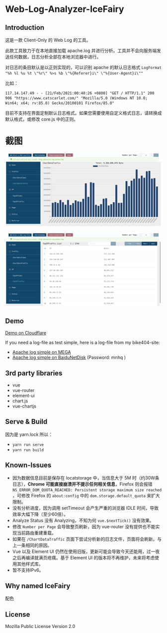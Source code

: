 # Web-Log-Analyzer-IceFairy

## Introduction

这是一款 Client-Only 的 Web Log 的工具。

此款工具致力于在本地直接加载 apache.log 并进行分析。工具并不会向服务端发送任何数据，日志分析全部在本地浏览器中进行。

对日志的条目默认是以正则实现的，可以识别 apache 的默认日志格式 `LogFormat "%h %l %u %t \"%r\" %>s %b \"%{Referer}i\" \"%{User-Agent}i\""`

比如：

```
117.14.147.49 - - [21/Feb/2021:00:40:26 +0800] "GET / HTTP/1.1" 200 906 "https://www.catscarlet.com/" "Mozilla/5.0 (Windows NT 10.0; Win64; x64; rv:85.0) Gecko/20100101 Firefox/85.0"
```

目前不支持在界面定制默认日志格式。如果您需要使用自定义格式日志，请转换成默认格式，或修改 core.js 中的正则。

# 截图

![Web-Log-Analyzer-IceFairy snap-chart](snap-chart.png "Web-Log-Analyzer-IceFairy snap-chart")

![Web-Log-Analyzer-IceFairy snap-table](snap-table.png "Web-Log-Analyzer-IceFairy snap-table")

## Demo

[Demo on Cloudflare](https://server2.catscarlet.com/demo/Web-Log-Analyzer-IceFairy/)

If you need a log-file as test simple, here is a log-file from my bike404-site:
- [Apache log simple on MEGA](https://mega.nz/#!OsNhxQCL!Rx3enFeVI4pJY0hp3zS2JlokGWx38UizbzLTcK2eLIY)
- [Apache log simple on BaiduNetDisk](https://pan.baidu.com/s/1CZD_dDxd4P_Fp6S0xv1uWw) \(Password: mnhq \)

## 3rd party libraries

- vue
- vue-router
- element-ui
- chart.js
- vue-chartjs

## Serve & Build

因为是 yarn.lock 所以：

- `yarn run serve`
- `yarn run build`

## Known-Issues

- 因为数据信息目前是保存在 locatstorage 中，当信息大于 5M 时（约30W条日志），**Chrome 可能直接崩溃并不提示任何相关信息**，Firefox 则会报错 `NS_ERROR_DOM_QUOTA_REACHED: Persistent storage maximum size reached` ，可修改 Firefox 的 `about:config` 中的 `dom.storage.default_quota` 来扩大限制。
- 没有分析进度，因为调用 setTimeout 会产生严重的浏览器 IDLE 时间，导致效率大幅下降（至少60倍）。
- Analyze Status 没有 Analyzing，不知为何 `vue.$nextTick()` 没有效果。
- 修改 `Number per Page` 会导致整页刷新，因为 vue-router 没有提供也不能实现当前路由重建重载。
- 如果在 `/ChartDataTraffic` 页面下尝试分析新的日志文件，页面将会刷新。与上一条相同的原因。
- Vue 以及 Element UI 仍然在使用旧版，更新可能会导致今天还能用，过一夜之后再编译就满页疮痍。基于 Element UI 的版本将不再维护，未来将考虑使用其他样式库。
- 暂不支持IPv6。

## Why named IceFairy

配色

## License

Mozilla Public License Version 2.0
